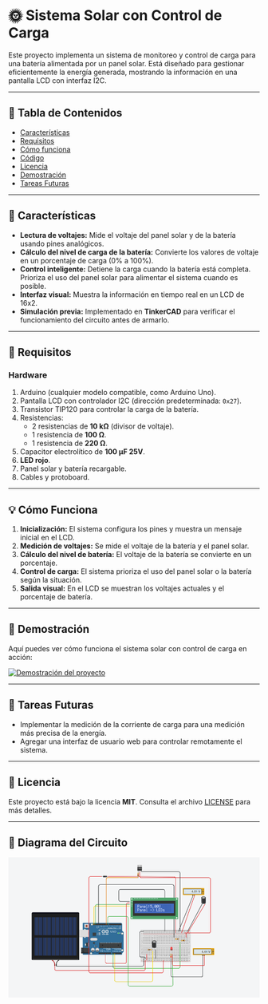 # 🌞 Sistema Solar con Control de Carga

Este proyecto implementa un sistema de monitoreo y control de carga para una batería alimentada por un panel solar. Está diseñado para gestionar eficientemente la energía generada, mostrando la información en una pantalla LCD con interfaz I2C.

---

## 📑 Tabla de Contenidos

- [Características](#-características)
- [Requisitos](#-requisitos)
- [Cómo funciona](#-cómo-funciona)
- [Código](#-código)
- [Licencia](#-licencia)
- [Demostración](#-demostración)
- [Tareas Futuras](#-tareas-futuras)

---

## 🌟 Características

- **Lectura de voltajes:** Mide el voltaje del panel solar y de la batería usando pines analógicos.
- **Cálculo del nivel de carga de la batería:** Convierte los valores de voltaje en un porcentaje de carga (0% a 100%).
- **Control inteligente:** Detiene la carga cuando la batería está completa. Prioriza el uso del panel solar para alimentar el sistema cuando es posible.
- **Interfaz visual:** Muestra la información en tiempo real en un LCD de 16x2.
- **Simulación previa:** Implementado en **TinkerCAD** para verificar el funcionamiento del circuito antes de armarlo.

---

## 🔧 Requisitos

### Hardware

1. Arduino (cualquier modelo compatible, como Arduino Uno).
2. Pantalla LCD con controlador I2C (dirección predeterminada: `0x27`).
3. Transistor TIP120 para controlar la carga de la batería.
4. Resistencias:
   - 2 resistencias de **10 kΩ** (divisor de voltaje).
   - 1 resistencia de **100 Ω**.
   - 1 resistencia de **220 Ω**.
5. Capacitor electrolítico de **100 µF 25V**.
6. **LED rojo**.
7. Panel solar y batería recargable.
8. Cables y protoboard.

---

## 💡 Cómo Funciona

1. **Inicialización:** El sistema configura los pines y muestra un mensaje inicial en el LCD.
2. **Medición de voltajes:** Se mide el voltaje de la batería y el panel solar.
3. **Cálculo del nivel de batería:** El voltaje de la batería se convierte en un porcentaje.
4. **Control de carga:** El sistema prioriza el uso del panel solar o la batería según la situación.
5. **Salida visual:** En el LCD se muestran los voltajes actuales y el porcentaje de batería.

---

## 🎥 Demostración

Aquí puedes ver cómo funciona el sistema solar con control de carga en acción:

[![Demostración del proyecto](https://i.ytimg.com/vi/oTs-uA852\_Y/hqdefault.jpg)](https://youtu.be/oTs-uA852_Y)


---

## 🚀 Tareas Futuras

- Implementar la medición de la corriente de carga para una medición más precisa de la energía.
- Agregar una interfaz de usuario web para controlar remotamente el sistema.

---

## 📄 Licencia

Este proyecto está bajo la licencia **MIT**. Consulta el archivo [LICENSE](./LICENSE) para más detalles.

---

## 📸 Diagrama del Circuito

![Diagrama del Circuito](images/Recarga%20con%20Panel%20solar.PNG)
